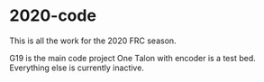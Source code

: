 # 2020-code

This is all the work for the 2020 FRC season.

G19 is the main code project
One Talon with encoder is a test bed.
Everything else is currently inactive.
